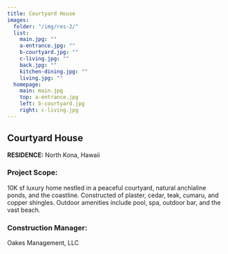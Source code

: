 ```yaml
---
title: Courtyard House
images:
  folder: "/img/res-2/"
  list:
    main.jpg: ""
    a-entrance.jpg: ""
    b-courtyard.jpg: ""
    c-living.jpg: ""
    back.jpg: ""
    kitchen-dining.jpg: ""
    living.jpg: ""
  homepage:
    main: main.jpg
    top: a-entrance.jpg
    left: b-courtyard.jpg
    right: c-living.jpg
---
```

## Courtyard House

**RESIDENCE:** North Kona, Hawaii

### Project Scope:
10K sf luxury home nestled in a peaceful courtyard, natural
anchialine ponds, and the coastline. Constructed of plaster,
cedar, teak, cumaru, and copper shingles. Outdoor amenities
include pool, spa, outdoor bar, and the vast beach.

### Construction Manager:
Oakes Management, LLC
